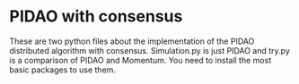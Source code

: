 # PIDAO with consensus
These are two python files about the implementation of the PIDAO distributed algorithm with consensus. Simulation.py is just PIDAO and try.py is a comparison of PIDAO and Momentum. You need to install the most basic packages to use them.
